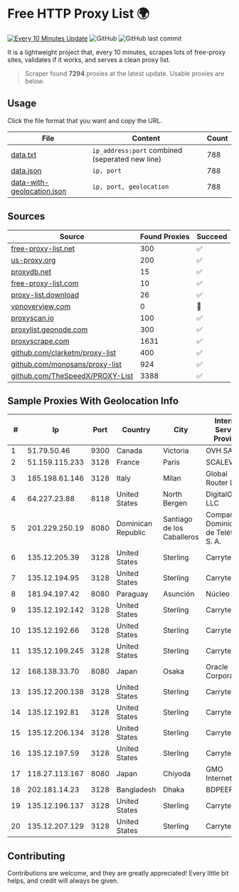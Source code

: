 
# Free HTTP Proxy List 🌍

[![Every 10 Minutes Update](https://github.com/mertguvencli/http-proxy-list/actions/workflows/main.yml/badge.svg?branch=main)](https://github.com/mertguvencli/http-proxy-list/actions/workflows/main.yml)
![GitHub](https://img.shields.io/github/license/mertguvencli/http-proxy-list)
![GitHub last commit](https://img.shields.io/github/last-commit/mertguvencli/http-proxy-list)

It is a lightweight project that, every 10 minutes, scrapes lots of free-proxy sites, validates if it works, and serves a clean proxy list.


> Scraper found **7294** proxies at the latest update. Usable proxies are below.

## Usage

Click the file format that you want and copy the URL.


|File|Content|Count|
|----|-------|-----|
|[data.txt](https://raw.githubusercontent.com/mertguvencli/http-proxy-list/main/proxy-list/data.txt)|`ip_address:port` combined (seperated new line)|788|
|[data.json](https://raw.githubusercontent.com/mertguvencli/http-proxy-list/main/proxy-list/data.json)|`ip, port`|788|
|[data-with-geolocation.json](https://raw.githubusercontent.com/mertguvencli/http-proxy-list/main/proxy-list/data-with-geolocation.json)|`ip, port, geolocation`|788|

## Sources

|Source|Found Proxies|Succeed|
|------|-------------|-------|
|[free-proxy-list.net](https://free-proxy-list.net)|300|✅|
|[us-proxy.org](https://www.us-proxy.org)|200|✅|
|[proxydb.net](http://proxydb.net)|15|✅|
|[free-proxy-list.com](https://free-proxy-list.com/?page=&port=&type%5B%5D=http&type%5B%5D=https&up_time=0&search=Search)|10|✅|
|[proxy-list.download](https://www.proxy-list.download/HTTP)|26|✅|
|[vpnoverview.com](https://vpnoverview.com/privacy/anonymous-browsing/free-proxy-servers)|0|🚫|
|[proxyscan.io](https://www.proxyscan.io)|100|✅|
|[proxylist.geonode.com](https://proxylist.geonode.com/api/proxy-list?limit=300&page=1&sort_by=lastChecked&sort_type=desc&protocols=http,https)|300|✅|
|[proxyscrape.com](https://api.proxyscrape.com/v2/?request=displayproxies&protocol=http&timeout=10000&country=all&ssl=all&anonymity=all)|1631|✅|
|[github.com/clarketm/proxy-list](https://raw.githubusercontent.com/clarketm/proxy-list/master/proxy-list-raw.txt)|400|✅|
|[github.com/monosans/proxy-list](https://raw.githubusercontent.com/monosans/proxy-list/main/proxies/http.txt)|924|✅|
|[github.com/TheSpeedX/PROXY-List](https://raw.githubusercontent.com/TheSpeedX/PROXY-List/master/http.txt)|3388|✅|


## Sample Proxies With Geolocation Info

|#|Ip|Port|Country|City|Internet Service Provider|
|-|--|----|-------|----|-------------------------|
|1|51.79.50.46|9300|Canada|Victoria|OVH SAS|
|2|51.159.115.233|3128|France|Paris|SCALEWAY|
|3|185.198.61.146|3128|Italy|Milan|Global Router LLC|
|4|64.227.23.88|8118|United States|North Bergen|DigitalOcean, LLC|
|5|201.229.250.19|8080|Dominican Republic|Santiago de los Caballeros|Compañía Dominicana de Teléfonos S. A.|
|6|135.12.205.39|3128|United States|Sterling|Carrytel|
|7|135.12.194.95|3128|United States|Sterling|Carrytel|
|8|181.94.197.42|8080|Paraguay|Asunción|Núcleo S.A.|
|9|135.12.192.142|3128|United States|Sterling|Carrytel|
|10|135.12.192.66|3128|United States|Sterling|Carrytel|
|11|135.12.199.245|3128|United States|Sterling|Carrytel|
|12|168.138.33.70|8080|Japan|Osaka|Oracle Corporation|
|13|135.12.200.138|3128|United States|Sterling|Carrytel|
|14|135.12.192.81|3128|United States|Sterling|Carrytel|
|15|135.12.206.134|3128|United States|Sterling|Carrytel|
|16|135.12.197.59|3128|United States|Sterling|Carrytel|
|17|118.27.113.167|8080|Japan|Chiyoda|GMO Internet, Inc.|
|18|202.181.14.23|3128|Bangladesh|Dhaka|BDPEER|
|19|135.12.196.137|3128|United States|Sterling|Carrytel|
|20|135.12.207.129|3128|United States|Sterling|Carrytel|



## Contributing

Contributions are welcome, and they are greatly appreciated! Every
little bit helps, and credit will always be given.

